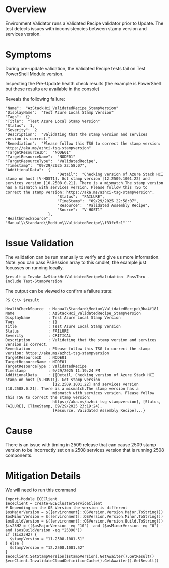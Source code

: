 # Overview

Environment Validator runs a Validated Recipe validator prior to Update. The test detects issues with inconsistencies between stamp version and services version.

# Symptoms

During pre-update validation, the Validated Recipe tests fail on Test PowerShell Module version.

Inspecting the Pre-Update health check results (the example is PowerShell but these results are available in the console)

Reveals the following failure:

```
"Name":  "AzStackHci_ValidatedRecipe_StampVersion"
"DisplayName":  "Test Azure Local Stamp Version"
"Tags":  {}
"Title":  "Test Azure Local Stamp Version"
"Status":  1,
"Severity":  2
"Description":  "Validating that the stamp version and services version is correct."
"Remediation":  "Please follow this TSG to correct the stamp version: https://aka.ms/azhci-tsg-stampversion"
"TargetResourceID":  "NODE01"
"TargetResourceName":  "NODE01"
"TargetResourceType":  "ValidatedRecipe",
"Timestamp":  "09/29/2025 22:58:07",
"AdditionalData":  {
                       "Detail":  "Checking version of Azure Stack HCI stamp on host [V-HOST1]. Got stamp version [12.2509.1001.22] and services version [10.2508.0.21]. There is a mismatch.The stamp version has a mismatch with services version. Please follow this TSG to correct the stamp version: https://aka.ms/azhci-tsg-stampversion",
                       "Status":  "FAILURE",
                       "TimeStamp":  "09/29/2025 22:58:07",
                       "Resource":  "Validated Assembly Recipe",
                       "Source":  "V-HOST1"
                   },
"HealthCheckSource":  "Manual\\Standard\\Medium\\ValidatedRecipe\\f33fc5c1"```
```

# Issue Validation

The validation can be run manually to verify and give us more information. Note: you can pass PsSession array to this cmdlet, the example just focusses on running locally.

```
$result = Invoke-AzStackHciValidatedRecipeValidation -PassThru -Include Test-StampVersion
```

The output can be viewed to confirm a failure state:

```
PS C:\> $result

HealthCheckSource  : Manual\Standard\Medium\ValidatedRecipe\9ba4f181
Name               : AzStackHci_ValidatedRecipe_StampVersion
DisplayName        : Test Azure Local Stamp Version
Tags               : {}
Title              : Test Azure Local Stamp Version
Status             : FAILURE
Severity           : CRITICAL
Description        : Validating that the stamp version and services version is correct.
Remediation        : Please follow this TSG to correct the stamp version: https://aka.ms/azhci-tsg-stampversion
TargetResourceID   : NODE01
TargetResourceName : NODE01
TargetResourceType : ValidatedRecipe
Timestamp          : 9/29/2025 11:19:24 PM
AdditionalData     : {[Detail, Checking version of Azure Stack HCI stamp on host [V-HOST1]. Got stamp version
                     [12.2509.1001.22] and services version [10.2508.0.21]. There is a mismatch.The stamp version has a
                     mismatch with services version. Please follow this TSG to correct the stamp version:
                     https://aka.ms/azhci-tsg-stampversion], [Status, FAILURE], [TimeStamp, 09/29/2025 23:19:24],
                     [Resource, Validated Assembly Recipe]...}
```

# Cause

There is an issue with timing in 2509 release that can cause 2509 stamp version to be incorrectly set on a 2508 services version that is running 2508 components.

# Mitigation Details

We will need to run this command

```
Import-Module ECEClient
$eceClient = Create-ECEClusterServiceClient
# Depending on the OS Version the version is different
$osMajorVersion = $([environment]::OSVersion.Version.Major.ToString())
$osMinorVersion = $([environment]::OSVersion.Version.Minor.ToString())
$osBuildVersion = $([environment]::OSVersion.Version.Build.ToString())
$is23H2 = (($osMajorVersion -eq "10") -and ($osMinorVersion -eq "0") -and ($osBuildVersion -eq "25398"))
if ($is23H2) {
  $stampVersion = "11.2508.1001.51"
} else {
  $stampVersion = "12.2508.1001.52"
}
$eceClient.SetStampVersion($stampVersion).GetAwaiter().GetResult()
$eceClient.InvalidateCloudDefinitionCache().GetAwaiter().GetResult()
```
